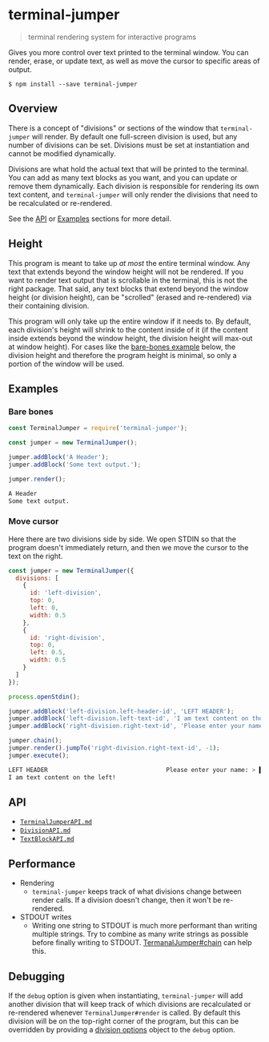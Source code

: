 # terminal-jumper
> terminal rendering system for interactive programs

Gives you more control over text printed to the terminal window. You can render, erase, or update text, as well as move the cursor to specific areas of output.

```
$ npm install --save terminal-jumper
```

## Overview
There is a concept of "divisions" or sections of the window that `terminal-jumper` will render. By default one full-screen division is used, but any number of divisions can be set. Divisions must be set at instantiation and cannot be modified dynamically.

Divisions are what hold the actual text that will be printed to the terminal. You can add as many text blocks as you want, and you can update or remove them dynamically. Each division is responsible for rendering its own text content, and `terminal-jumper` will only render the divisions that need to be recalculated or re-rendered.

See the [API](#api) or [Examples](#examples) sections for more detail.

## Height
This program is meant to take up _at most_ the entire terminal window. Any text that extends beyond the window height will not be rendered. If you want to render text output that is scrollable in the terminal, this is not the right package. That said, any text blocks that extend beyond the window height (or division height), can be "scrolled" (erased and re-rendered) via their containing division.

This program will only take up the entire window if it needs to. By default, each division's height will shrink to the content inside of it (if the content inside extends beyond the window height, the division height will max-out at window height). For cases like the [bare-bones example](#bare-bones) below, the division height and therefore the program height is minimal, so only a portion of the window will be used.

## Examples

### Bare bones
```js
const TerminalJumper = require('terminal-jumper');

const jumper = new TerminalJumper();

jumper.addBlock('A Header');
jumper.addBlock('Some text output.');

jumper.render();
```

```sh
A Header
Some text output.
```

### Move cursor
Here there are two divisions side by side. We open STDIN so that the program doesn't immediately return, and then we move the cursor to the text on the right.

```js
const jumper = new TerminalJumper({
  divisions: [
    {
      id: 'left-division',
      top: 0,
      left: 0,
      width: 0.5
    },
    {
      id: 'right-division',
      top: 0,
      left: 0.5,
      width: 0.5
    }
  ]
});

process.openStdin();

jumper.addBlock('left-division.left-header-id', 'LEFT HEADER');
jumper.addBlock('left-division.left-text-id', 'I am text content on the left!');
jumper.addBlock('right-division.right-text-id', 'Please enter your name: > ');

jumper.chain();
jumper.render().jumpTo('right-division.right-text-id', -1);
jumper.execute();
```

```sh
LEFT HEADER                                 Please enter your name: > █
I am text content on the left!
```

## API
- [`TerminalJumperAPI.md`](./docs/TerminalJumperAPI.md)
- [`DivisionAPI.md`](./docs/DivisionAPI.md)
- [`TextBlockAPI.md`](./docs/TextBlockAPI.md)

## Performance
- Rendering
  - `terminal-jumper` keeps track of what divisions change between render calls. If a division doesn't change, then it won't be re-rendered.
- STDOUT writes
  - Writing one string to STDOUT is much more performant than writing multiple strings. Try to combine as many write strings as possible before finally writing to STDOUT. [TermanalJumper#chain](./docs/TerminalJumperAPI.md#chain) can help this.

## Debugging
If the `debug` option is given when instantiating, `terminal-jumper` will add another division that will keep track of which divisions are recalculated or re-rendered whenever `TerminalJumper#render` is called. By default this division will be on the top-right corner of the program, but this can be overridden by providing a [division options](../DivisionAPI.md#options) object to the `debug` option.

